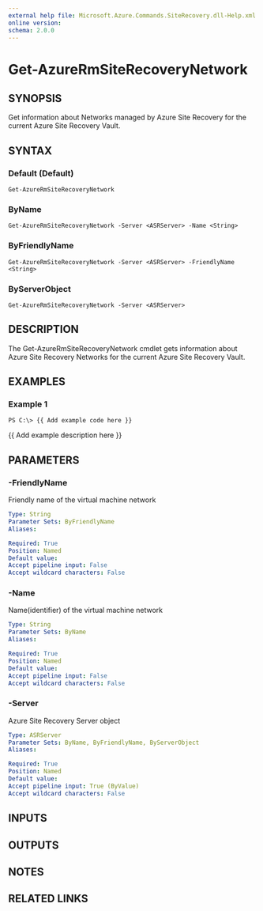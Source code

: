 ```yaml
---
external help file: Microsoft.Azure.Commands.SiteRecovery.dll-Help.xml
online version: 
schema: 2.0.0
---
```


# Get-AzureRmSiteRecoveryNetwork
## SYNOPSIS
Get information about Networks managed by Azure Site Recovery for the current Azure Site Recovery Vault.

## SYNTAX

### Default (Default)
```
Get-AzureRmSiteRecoveryNetwork
```

### ByName
```
Get-AzureRmSiteRecoveryNetwork -Server <ASRServer> -Name <String>
```

### ByFriendlyName
```
Get-AzureRmSiteRecoveryNetwork -Server <ASRServer> -FriendlyName <String>
```

### ByServerObject
```
Get-AzureRmSiteRecoveryNetwork -Server <ASRServer>
```

## DESCRIPTION
The Get-AzureRmSiteRecoveryNetwork cmdlet gets information about Azure Site Recovery Networks for the current Azure Site Recovery Vault.

## EXAMPLES

### Example 1
```
PS C:\> {{ Add example code here }}
```

{{ Add example description here }}

## PARAMETERS

### -FriendlyName
Friendly name of the virtual machine network

```yaml
Type: String
Parameter Sets: ByFriendlyName
Aliases: 

Required: True
Position: Named
Default value: 
Accept pipeline input: False
Accept wildcard characters: False
```

### -Name
Name(identifier) of the virtual machine network

```yaml
Type: String
Parameter Sets: ByName
Aliases: 

Required: True
Position: Named
Default value: 
Accept pipeline input: False
Accept wildcard characters: False
```

### -Server
Azure Site Recovery Server object

```yaml
Type: ASRServer
Parameter Sets: ByName, ByFriendlyName, ByServerObject
Aliases: 

Required: True
Position: Named
Default value: 
Accept pipeline input: True (ByValue)
Accept wildcard characters: False
```

## INPUTS

## OUTPUTS

## NOTES

## RELATED LINKS

